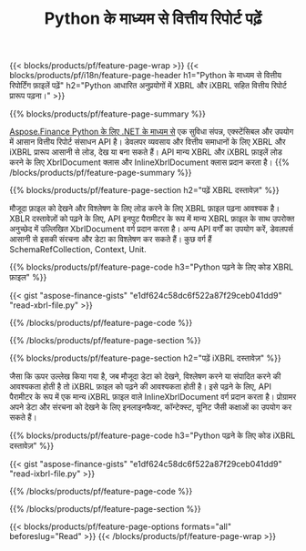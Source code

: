 ﻿---
title: Python के माध्यम से वित्तीय रिपोर्ट पढ़ें
url: /hi/python-net/read/
description:  वित्तीय रिपोर्ट पढ़ने के लिए Python कोड XBRL और iXBRL फ़ाइलें Python लाइब्रेरी के माध्यम से।
---
{{< blocks/products/pf/feature-page-wrap >}}
{{< blocks/products/pf/i18n/feature-page-header h1="Python के माध्यम से वित्तीय रिपोर्टिंग फ़ाइलें पढ़ें" h2="Python आधारित अनुप्रयोगों में XBRL और iXBRL सहित वित्तीय रिपोर्ट प्रारूप पढ़ना।" >}}

{{% blocks/products/pf/feature-page-summary %}}

[Aspose.Finance Python के लिए .NET के माध्यम से](https://products.aspose.com/finance/python-net/) एक सुविधा संपन्न, एक्स्टेंसिबल और उपयोग में आसान वित्तीय रिपोर्ट संसाधन API है। डेवलपर व्यवसाय और वित्तीय समाधानों के लिए XBRL और iXBRL प्रारूप आसानी से लोड, देख या बना सकते हैं। API मान्य XBRL और iXBRL फ़ाइलें लोड करने के लिए XbrlDocument क्लास और InlineXbrlDocument क्लास प्रदान करता है।
{{% /blocks/products/pf/feature-page-summary %}}

{{% blocks/products/pf/feature-page-section h2="पढ़ें XBRL दस्तावेज़" %}}

मौजूदा फ़ाइल को देखने और विश्लेषण के लिए लोड करने के लिए XBRL फ़ाइल पढ़ना आवश्यक है। XBLR दस्तावेज़ों को पढ़ने के लिए, API इनपुट पैरामीटर के रूप में मान्य XBRL फ़ाइल के साथ उपरोक्त अनुच्छेद में उल्लिखित XbrlDocument वर्ग प्रदान करता है। अन्य API वर्गों का उपयोग करें, डेवलपर्स आसानी से इसकी संरचना और डेटा का विश्लेषण कर सकते हैं। कुछ वर्ग हैं SchemaRefCollection, Context, Unit.

{{% blocks/products/pf/feature-page-code h3="Python पढ़ने के लिए कोड XBRL फ़ाइल" %}}

{{< gist "aspose-finance-gists" "e1df624c58dc6f522a87f29ceb041dd9" "read-xbrl-file.py" >}} 

{{% /blocks/products/pf/feature-page-code %}}

{{% /blocks/products/pf/feature-page-section %}}

{{% blocks/products/pf/feature-page-section h2="पढ़ें iXBRL दस्तावेज़" %}}

जैसा कि ऊपर उल्लेख किया गया है, जब मौजूदा डेटा को देखने, विश्लेषण करने या संपादित करने की आवश्यकता होती है तो iXBRL फ़ाइल को पढ़ने की आवश्यकता होती है। इसे पढ़ने के लिए, API पैरामीटर के रूप में एक मान्य iXBRL फ़ाइल वाले InlineXbrlDocument वर्ग प्रदान करता है। प्रोग्रामर अपने डेटा और संरचना को देखने के लिए इनलाइनफैक्ट, कॉन्टेक्स्ट, यूनिट जैसी कक्षाओं का उपयोग कर सकते हैं। 

{{% blocks/products/pf/feature-page-code h3="Python पढ़ने के लिए कोड iXBRL दस्तावेज़" %}}

{{< gist "aspose-finance-gists" "e1df624c58dc6f522a87f29ceb041dd9" "read-ixbrl-file.py" >}}

{{% /blocks/products/pf/feature-page-code %}}

{{% /blocks/products/pf/feature-page-section %}}

{{< blocks/products/pf/feature-page-options formats="all" beforeslug="Read" >}}
{{< /blocks/products/pf/feature-page-wrap >}}